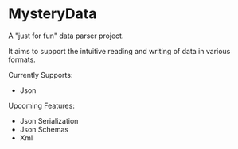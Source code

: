 # MysteryData
A "just for fun" data parser project.

It aims to support the intuitive reading and writing of data in various formats.

Currently Supports:
- Json

Upcoming Features:
- Json Serialization
- Json Schemas
- Xml